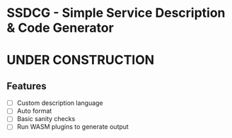 # SSDCG - Simple Service Description & Code Generator

# UNDER CONSTRUCTION

## Features
- [ ] Custom description language
- [ ] Auto format
- [ ] Basic sanity checks
- [ ] Run WASM plugins to generate output